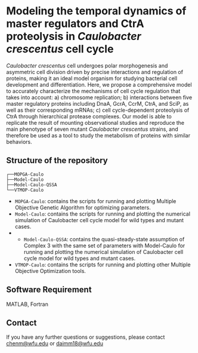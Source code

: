 # Modeling the temporal dynamics of master regulators and CtrA proteolysis in *Caulobacter crescentus* cell cycle
*Caulobacter crescentus* cell undergoes polar morphogenesis and asymmetric cell division driven by precise interactions and regulation of proteins, making it an ideal model organism for studying bacterial cell development and differentiation. Here, we propose a comprehensive model to accurately characterize the mechanisms of cell cycle regulation that takes into account: a) chromosome replication; b) interactions between five master regulatory proteins including DnaA, GcrA, CcrM, CtrA, and SciP, as well as their corresponding mRNAs; c) cell cycle-dependent proteolysis of CtrA through hierarchical protease complexes. Our model is able to replicate the result of mounting observational studies and reproduce the main phenotype of seven mutant *Caulobacter crescentus* strains, and therefore be used as a tool to study the metabolism of proteins with similar behaviors.

## Structure of the repository
```
┌──MOPGA-Caulo
├──Model-Caulo
├──Model-Caulo-QSSA
└──VTMOP-Caulo
```

- `MOPGA-Caulo`: contains the scripts for running and plotting Multiple Objective Genetic Algorithm for optimizing parameters.
- `Model-Caulo`: contains the scripts for running and plotting the numerical simulation of Caulobacter cell cycle model for wild types and mutant cases.
- - `Model-Caulo-QSSA`: contains the quasi-steady-state assumption of Complex 3 with the same set of parameters with Model-Caulo for running and plotting the numerical simulation of Caulobacter cell cycle model for wild types and mutant cases.
- `VTMOP-Caulo`: contains the scripts for running and plotting other Multiple Objective Optimization tools.

## Software Requirement
MATLAB, Fortran

## Contact
If you have any further questions or suggestions, please contact chenm@wfu.edu or daimm18@wfu.edu

